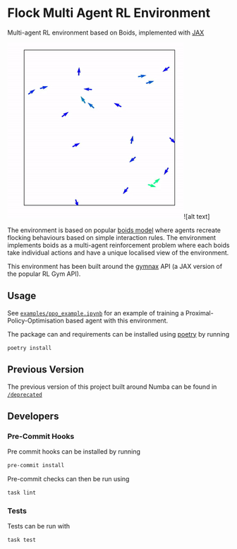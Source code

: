 # Flock Multi Agent RL Environment

Multi-agent RL environment based on Boids, implemented with
[JAX](https://github.com/google/jax)

![alt text](.github/images/rl_boids001.gif?raw=true)![alt text]

The environment is based on popular [boids model](https://en.wikipedia.org/wiki/Boids)
where agents recreate flocking behaviours based on simple interaction rules.
The environment implements boids as a multi-agent reinforcement problem where each
boids take individual actions and have a unique localised view of the environment.

This environment has been built around the [gymnax](https://github.com/RobertTLange/gymnax)
API (a JAX version of the popular RL Gym API).

## Usage

See [`examples/ppo_example.ipynb`](/examples/ppo_example.ipynb) for an example
of training a Proximal-Policy-Optimisation based agent with this environment.

The package can and requirements can be installed using [poetry](https://python-poetry.org/docs/)
by running

```shell
poetry install
```

## Previous Version

The previous version of this project built around Numba can be found in
[`/deprecated`](/deprecated)

## Developers

### Pre-Commit Hooks

Pre commit hooks can be installed by running

```bash
pre-commit install
```

Pre-commit checks can then be run using

```bash
task lint
```

### Tests

Tests can be run with

```bash
task test
```
